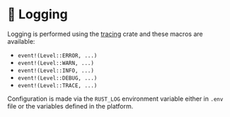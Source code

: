 # 📄 Logging

Logging is performed using the [tracing][0] crate and these macros are
available:

- `event!(Level::ERROR, ...)`
- `event!(Level::WARN, ...)`
- `event!(Level::INFO, ...)`
- `event!(Level::DEBUG, ...)`
- `event!(Level::TRACE, ...)`

Configuration is made via the `RUST_LOG` environment variable either in `.env`
file or the variables defined in the platform.

[0]: https://docs.rs/tracing/latest/tracing
